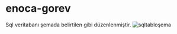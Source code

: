 # enoca-gorev
Sql veritabanı şemada belirtilen gibi düzenlenmiştir.
![sqltabloşema](https://user-images.githubusercontent.com/77499586/179699662-3b9c7f10-9d89-4039-9b96-53e2209ad987.png)
